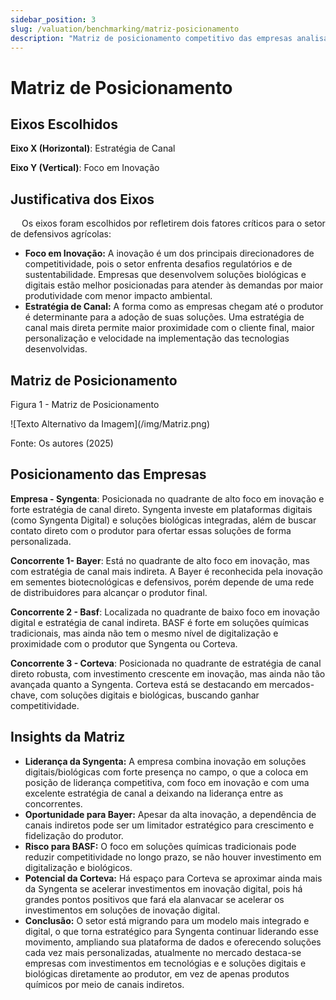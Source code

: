 ```yaml
---
sidebar_position: 3
slug: /valuation/benchmarking/matriz-posicionamento
description: "Matriz de posicionamento competitivo das empresas analisadas"
---
```


# Matriz de Posicionamento

## Eixos Escolhidos

**Eixo X (Horizontal)**: Estratégia de Canal

**Eixo Y (Vertical)**: Foco em Inovação

## Justificativa dos Eixos

&emsp; Os eixos foram escolhidos por refletirem dois fatores críticos para o setor de defensivos agrícolas:

- **Foco em Inovação:** A inovação é um dos principais direcionadores de competitividade, pois o setor enfrenta desafios regulatórios e de sustentabilidade. Empresas que desenvolvem soluções biológicas e digitais estão melhor posicionadas para atender às demandas por maior produtividade com menor impacto ambiental.
- **Estratégia de Canal:** A forma como as empresas chegam até o produtor é determinante para a adoção de suas soluções. Uma estratégia de canal mais direta permite maior proximidade com o cliente final, maior personalização e velocidade na implementação das tecnologias desenvolvidas.

## Matriz de Posicionamento

<p style={{ textAlign: 'center' }}>Figura 1 - Matriz de Posicionamento</p>
<div style={{ margin: 25, textAlign: 'center' }}>
    ![Texto Alternativo da Imagem](/img/Matriz.png)
</div>
<p style={{ textAlign: 'center' }}>Fonte: Os autores (2025)</p>

## Posicionamento das Empresas

**Empresa - Syngenta**: Posicionada no quadrante de alto foco em inovação e forte estratégia de canal direto. Syngenta investe em plataformas digitais (como Syngenta Digital) e soluções biológicas integradas, além de buscar contato direto com o produtor para ofertar essas soluções de forma personalizada.

**Concorrente 1- Bayer**: Está no quadrante de alto foco em inovação, mas com estratégia de canal mais indireta. A Bayer é reconhecida pela inovação em sementes biotecnológicas e defensivos, porém depende de uma rede de distribuidores para alcançar o produtor final.

**Concorrente 2 - Basf**: Localizada no quadrante de baixo foco em inovação digital e estratégia de canal indireta. BASF é forte em soluções químicas tradicionais, mas ainda não tem o mesmo nível de digitalização e proximidade com o produtor que Syngenta ou Corteva.

**Concorrente 3 - Corteva**: Posicionada no quadrante de estratégia de canal direto robusta, com investimento crescente em inovação, mas ainda não tão avançada quanto a Syngenta. Corteva está se destacando em mercados-chave, com soluções digitais e biológicas, buscando ganhar competitividade.

## Insights da Matriz

- **Liderança da Syngenta:** A empresa combina inovação em soluções digitais/biológicas com forte presença no campo, o que a coloca em posição de liderança competitiva, com foco em inovação e com uma excelente estratégia de canal a deixando na liderança entre as concorrentes.
- **Oportunidade para Bayer:** Apesar da alta inovação, a dependência de canais indiretos pode ser um limitador estratégico para crescimento e fidelização do produtor.
- **Risco para BASF:** O foco em soluções químicas tradicionais pode reduzir competitividade no longo prazo, se não houver investimento em digitalização e biológicos.
- **Potencial da Corteva:** Há espaço para Corteva se aproximar ainda mais da Syngenta se acelerar investimentos em inovação digital, pois há grandes pontos positivos que fará ela alanvacar se acelerar os investimentos em soluções de inovação digital.
- **Conclusão:** O setor está migrando para um modelo mais integrado e digital, o que torna estratégico para Syngenta continuar liderando esse movimento, ampliando sua plataforma de dados e oferecendo soluções cada vez mais personalizadas, atualmente no mercado destaca-se empresas com investimentos em tecnológias e e soluções digitais e biológicas diretamente ao produtor, em vez de apenas produtos químicos por meio de canais indiretos.
